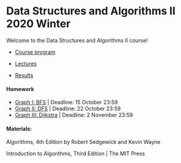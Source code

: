 # Data Structures and Algorithms II 2020 Winter

Welcome to the Data Structures and Algorithms II course! 


- [Course program](/program.md)

- [Lectures](/lectures)

- [Results](https://docs.google.com/spreadsheets/d/1lDjnlp9lh2LIIPe5bN8VlJFq3D0iRD-KEnpILHKHB6s/edit#gid=0)

#### Homework
- [Graph I: BFS](https://contest.yandex.ru/contest/20793/standings) | Deadline: 15 October 23:59
- [Graph II: DFS](https://contest.yandex.ru/contest/21057/standings/)  | Deadline: 22 October 23:59
- [Graph III: Dijkstra](https://contest.yandex.ru/contest/21550/standings)  | Deadline: 2 November 23:59
#### Materials:

Algorithms, 4th Edition by Robert Sedgewick and Kevin Wayne

Introduction to Algorithms, Third Edition | The MIT Press